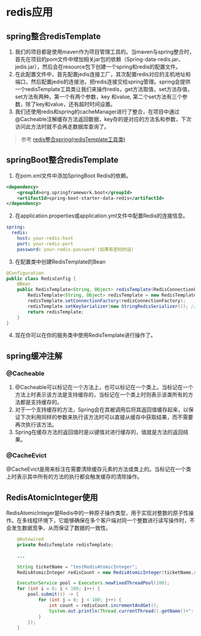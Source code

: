 # redis应用

## spring整合redisTemplate
1. 我们的项目都是使用maven作为项目管理工具的。当maven与spring整合时，首先在项目的pom文件中增加相关jar包的依赖（Spring-data-redis.jar、jedis.jar），然后会在resource包下创建一个spring和redis的配置文件。
2. 在此配置文件中，首先配置jedis连接工厂，其次配置redis对应的主机地址和端口，然后配置jedis的连接池，把redis连接交给spring管理。spring会提供一个redisTemplate工具类让我们来操作redis，get方法取值，set方法存值，set方法有两种。第一个有两个参数，key 和value, 第二个set方法有三个参数，除了key和value，还有超时时间设置。
3. 我们还使用redis和spring的cacheManager进行了整合，在项目中通过@Cacheable注解缓存方法返回数据，key存的是对应的方法名和参数，下次访问此方法时就不会再走数据库查询了。

> 参考 [redis整合spring(redisTemplate工具类)](http://blog.csdn.net/qq_34021712/article/details/75949706)


## springBoot整合redisTemplate
1. 在pom.xml文件中添加SpringBoot Redis的依赖。
```xml
<dependency>
    <groupId>org.springframework.boot</groupId>
    <artifactId>spring-boot-starter-data-redis</artifactId>
</dependency>
```
2. 在application.properties或application.yml文件中配置Redis的连接信息。
```yaml
spring:  
  redis:  
    host: your-redis-host  
    port: your-redis-port  
    password: your-redis-password (如果有密码的话)
```
3. 在配置类中创建RedisTemplate的Bean
```Java
@Configuration  
public class RedisConfig {  
    @Bean  
    public RedisTemplate<String, Object> redisTemplate(RedisConnectionFactory redisConnectionFactory) {  
        RedisTemplate<String, Object> redisTemplate = new RedisTemplate<>();  
        redisTemplate.setConnectionFactory(redisConnectionFactory);  
        redisTemplate.setKeySerializer(new StringRedisSerializer()); // 设置key序列化器为String类型，也可以使用自定义序列化器。  
        return redisTemplate;  
    }  
}
```
4. 现在你可以在你的服务类中使用RedisTemplate进行操作了。

## spring缓冲注解

### @Cacheable
1. @Cacheable可以标记在一个方法上，也可以标记在一个类上。当标记在一个方法上时表示该方法是支持缓存的，当标记在一个类上时则表示该类所有的方法都是支持缓存的。        
2. 对于一个支持缓存的方法，Spring会在其被调用后将其返回值缓存起来，以保证下次利用同样的参数来执行该方法时可以直接从缓存中获取结果，而不需要再次执行该方法。        
3. Spring在缓存方法的返回值时是以键值对进行缓存的，值就是方法的返回结果。

### @CacheEvict
@CacheEvict是用来标注在需要清除缓存元素的方法或类上的。当标记在一个类上时表示其中所有的方法的执行都会触发缓存的清除操作。




## RedisAtomicInteger使用
RedisAtomicInteger是Redis中的一种原子操作类型，用于实现对整数的原子性操作。在多线程环境下，它能够确保在多个客户端对同一个整数进行读写操作时，不会发生数据竞争，从而保证了数据的一致性。
```java
    @Autowired
    private RedisTemplate redisTemplate;
    
    ...

    String ticketName = "testRedisAtomicInteger";
    RedisAtomicInteger redisCount = new RedisAtomicInteger(ticketName,redisTemplate.getConnectionFactory());

    ExecutorService pool = Executors.newFixedThreadPool(100);
    for (int i = 0; i < 100; i++) {
        pool.submit(() -> {
            for (int j = 0; j < 100; j++) {
                int count = redisCount.incrementAndGet();
                System.out.println(Thread.currentThread().getName()+": " +count);
            }
        });
    }

```

